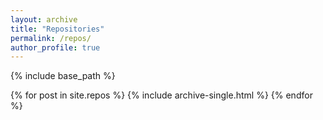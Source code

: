 ```yaml
---
layout: archive
title: "Repositories"
permalink: /repos/
author_profile: true
---
```



{% include base_path %}

<!-- {% for post in site.repos reversed %} -->
{% for post in site.repos %}
  {% include archive-single.html %}
{% endfor %}
